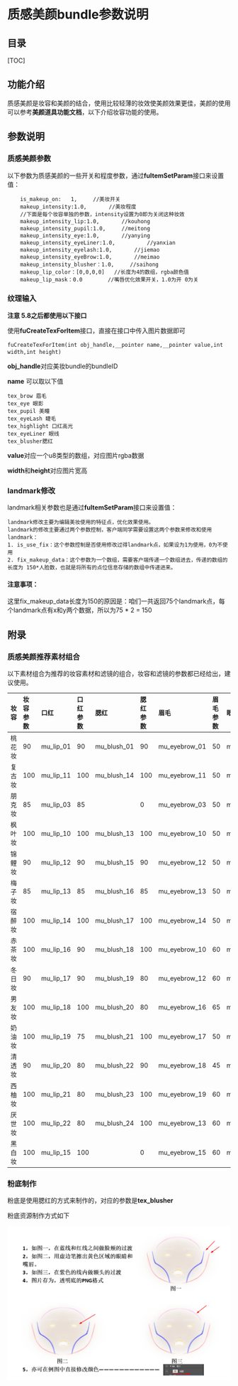 # 质感美颜bundle参数说明

## 目录

[TOC]



## 功能介绍

质感美颜是妆容和美颜的结合，使用比较轻薄的妆效使美颜效果更佳，美颜的使用可以参考**美颜道具功能文档**，以下介绍妆容功能的使用。

## 参数说明

### 质感美颜参数

以下参数为质感美颜的一些开关和程度参数，通过**fuItemSetParam**接口来设置值：

```
	is_makeup_on:	1,     //美妆开关
	makeup_intensity:1.0,       //美妆程度
	//下面是每个妆容单独的参数，intensity设置为0即为关闭这种妆效
	makeup_intensity_lip:1.0,		//kouhong
	makeup_intensity_pupil:1.0,		//meitong
	makeup_intensity_eye:1.0,  		//yanying
	makeup_intensity_eyeLiner:1.0,  		//yanxian
	makeup_intensity_eyelash:1.0,  		//jiemao
	makeup_intensity_eyeBrow:1.0,  		//meimao
	makeup_intensity_blusher：1.0,     //saihong
	makeup_lip_color：[0,0,0,0]   //长度为4的数组，rgba颜色值
	makeup_lip_mask：0.0        //嘴唇优化效果开关，1.0为开 0为关
```

### 纹理输入

**注意 5.8之后都使用以下接口**

使用**fuCreateTexForItem**接口，直接在接口中传入图片数据即可

```
fuCreateTexForItem(int obj_handle,__pointer name,__pointer value,int width,int height)
```

**obj_handle**对应美妆bundle的bundleID

**name** 可以取以下值

```
tex_brow 眉毛
tex_eye 眼影
tex_pupil 美瞳
tex_eyeLash 睫毛
tex_highlight 口红高光
tex_eyeLiner 眼线
tex_blusher腮红
```

**value**对应一个u8类型的数组，对应图片rgba数据

**width**和**height**对应图片宽高

### landmark修改

landmark相关参数也是通过**fuItemSetParam**接口来设置值：

```
landmark修改主要为编辑美妆使用的特征点，优化效果使用。
landmark的修改主要通过两个参数控制，客户端同学需要设置这两个参数来修改和使用landmark：
1. is_use_fix：这个参数控制是否使用修改过得landmark点，如果设为1为使用，0为不使用
2. fix_makeup_data：这个参数为一个数组，需要客户端传递一个数组进去，传递的数组的长度为 150*人脸数，也就是将所有的点位信息存储的数组中传递进来。

```

#### 注意事项：

这里fix_makeup_data长度为150的原因是：咱们一共返回75个landmark点，每个landmark点有x和y两个数据，所以为75 * 2 = 150



## 附录

### 质感美颜推荐素材组合

以下素材组合为推荐的妆容素材和滤镜的组合，妆容和滤镜的参数都已经给出，建议使用。

| 妆容   | 妆容参数 | 口红      | 口红参数 | 腮红        | 腮红参数 | 眉毛          | 眉毛参数 | 眼影            | 眼影参数 | 滤镜名称&参数 | 滤镜参数 |
| :----- | :------- | :-------- | :------- | :---------- | :------- | :------------ | :------- | :-------------- | :------- | :------------ | :------- |
| 桃花妆 | 90       | mu_lip_01 | 90       | mu_blush_01 | 90       | mu_eyebrow_01 | 50       | mu_eyeshadow_01 | 90       | fennen3       | 100      |
| 复古妆 | 100      | mu_lip_11 | 100      | mu_blush_14 | 100      | mu_eyebrow_11 | 50       | mu_eyeshadow_11 | 100      | lengsediao11  | 85       |
| 朋克妆 | 85       | mu_lip_03 | 85       |             | 0        | mu_eyebrow_03 | 50       | mu_eyeshadow_03 | 85       | bailiang4     | 50       |
| 枫叶妆 | 100      | mu_lip_10 | 100      | mu_blush_13 | 100      | mu_eyebrow_10 | 50       | mu_eyeshadow_10 | 100      | bailiang3     | 80       |
| 锦鲤妆 | 90       | mu_lip_12 | 90       | mu_blush_15 | 90       | mu_eyebrow_12 | 50       | mu_eyeshadow_12 | 90       | fennen2       | 70       |
| 梅子妆 | 85       | mu_lip_13 | 85       | mu_blush_16 | 85       | mu_eyebrow_13 | 50       | mu_eyeshadow_13 | 85       | nuansediao2   | 80       |
| 宿醉妆 | 100      | mu_lip_14 | 100      | mu_blush_17 | 100      | mu_eyebrow_14 | 50       | mu_eyeshadow_14 | 100      | fennen8       | 55       |
| 赤茶妆 | 100      | mu_lip_16 | 90       | mu_blush_18 | 100      | mu_eyebrow_10 | 60       | mu_eyeshadow_16 | 100      | xiaoqingxin2  | 75       |
| 冬日妆 | 90       | mu_lip_17 | 90       | mu_blush_19 | 80       | mu_eyebrow_12 | 60       | mu_eyeshadow_17 | 80       | nuansediao1   | 80       |
| 男友妆 | 100      | mu_lip_18 | 100      | mu_blush_20 | 80       | mu_eyebrow_16 | 65       | mu_eyeshadow_18 | 90       | xiaoqingxin3  | 90       |
| 奶油妆 | 100      | mu_lip_19 | 75       | mu_blush_21 | 100      | mu_eyebrow_17 | 50       | mu_eyeshadow_19 | 95       | bailiang1     | 75       |
| 清透妆 | 90       | mu_lip_20 | 80       | mu_blush_22 | 90       | mu_eyebrow_18 | 45       | mu_eyeshadow_20 | 65       | xiaoqingxin1  | 80       |
| 西柚妆 | 100      | mu_lip_21 | 80       | mu_blush_23 | 100      | mu_eyebrow_19 | 60       | mu_eyeshadow_21 | 75       | lengsediao4   | 70       |
| 厌世妆 | 100      | mu_lip_22 | 80       | mu_blush_24 | 100      | mu_eyebrow_13 | 60       | mu_eyeshadow_22 | 100      | bailiang2     | 85       |
| 黑白妆 | 100      | mu_lip_15 | 100      |             | 0        | mu_eyebrow_15 | 60       | mu_eyeshadow_15 | 100      | heibai1       | 100      |

### 粉底制作

粉底是使用腮红的方式来制作的，对应的参数是**tex_blusher**

粉底资源制作方式如下

![](imgs/fendi.png)